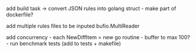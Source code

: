 add build task -> convert JSON rules into golang struct
	- make part of dockerfile?

add multiple rules files to be inputed
	bufio.MultiReader

add concurrency
	- each NewDiffItem = new go routine
	- buffer to max 100?
		- run benchmark tests (add to tests + makefile)
